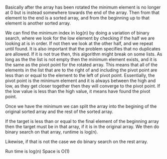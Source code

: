 <!--
Problem 2: Search in a Rotated Sorted Array

Provide an explanation for your answer, clearly organizing your thoughts into 
concise and easy-to-understand language.

Focus on explaining the reasoning behind your decisions rather than giving a 
detailed description of the code. For instance, why did you choose a particular 
data structure? Additionally, discuss the efficiency of your solution in terms 
of time and space complexity. If necessary, you can support your explanation 
with code snippets or mathematical formulas. For guidance on how to write 
formulas in markdown, refer to https://docs.github.com/en/get-started/writing-on-github/working-with-advanced-formatting/writing-mathematical-expressions.
-->

Basically after the array has been rotated the minimum element is no longer at 0 but is  instead somewhere towards the end of the array. Then from that element to the end is a sorted array, and from the beginning up to that element is another sorted array. 

We can find the minimum index in log(n) by doing a variation of binary search, where we look for the low element by checking if the half we are looking at is in order. If not then we look at the other half, and we repeat until found. 
It is also important that the problem specifies that no duplicates are allowed. If it is not true then, this algorithm might break on some lists.
As long as the the list is not empty then the minimum element exists, and it is the same as the pivot point for the rotated array. This means that all of the elements in the list that are to the right of and including the pivot point are less than or equal to the element to the left of pivot point. 
Essentially, the pivot point is the minimum element and it is always between the high and low, as they get closer together then they will converge to the pivot point.
If the low value is less than the high value, it means have found the pivot point. 


Once we have the minimum we can split the array into the begining of the original sorted array and the rest of the sorted array.

If the target is less than or equal to the final element of the beginning array then the target must be in that array, if it is in the original array. We then do binary search on that array, runtime is log(n). 

Likewise, if that is not the case we do binary search on the rest array. 

Run time is log(n)
Space is O(1)